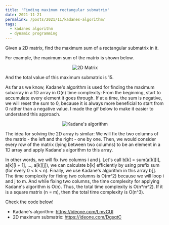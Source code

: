 ```yaml
---
title: 'Finding maximum rectangular submatrix'
date: 2021-11-21
permalink: /posts/2021/11/kadanes-algorithm/
tags:
  - kadanes algorithm
  - dynamic programming
---
```


Given a 2D matrix, find the maximum sum of a rectangular submatrix in it. 

For example, the maximum sum of the matrix is shown below.

<div align="center">
  <img src="https://lh3.googleusercontent.com/-7gH58TTJtPc/X_eapQkl1pI/AAAAAAAACU0/4Xf01_Ojeo0PTn-w9ahwvdv219-UIYsRQCLcBGAsYHQ/image.png" alt="2D Matrix">
<!--   ![2D Matrix](https://lh3.googleusercontent.com/-7gH58TTJtPc/X_eapQkl1pI/AAAAAAAACU0/4Xf01_Ojeo0PTn-w9ahwvdv219-UIYsRQCLcBGAsYHQ/image.png) -->
</div>


And the total value of this maximum submatrix is 15.

As far as we know, Kadane's algorithm is used for finding the maximum subarray in a 1D array in O(n) time complexity: From the beginning, start to accumulate every element it goes through. If at a time, the sum is negative, we will reset the sum to 0, because it is always more beneficial to start from 0 rather than a negative value. I made the gif below to make it easier to understand this approach.


<div align="center">
  <img src="https://1.bp.blogspot.com/-_ePJbuJPXZ8/YHvv4fFWwRI/AAAAAAAACbE/f8AreUAefHkEE1ygKIW13HhTC82DC4gpwCLcBGAsYHQ/s332/kadane.gif" alt="Kadane's algorithm">
<!--   ![Kadanes algorithm](https://1.bp.blogspot.com/-_ePJbuJPXZ8/YHvv4fFWwRI/AAAAAAAACbE/f8AreUAefHkEE1ygKIW13HhTC82DC4gpwCLcBGAsYHQ/s332/kadane.gif) -->
</div>

The idea for solving the 2D array is similar: We will fix the two columns of the matrix - the left and the right - one by one. Then, we would consider every row of the matrix (lying between two columns) to be an element in a 1D array and apply Kadane's algorithm to this array.

In other words, we will fix two columns i and j. Let's call b[k] = sum(a[k][i], a[k][i + 1], ..., a[k][j]), we can calculate b[k] efficiently by using prefix sum (for every 0 < k < n). Finally, we use Kadane's algorithm in this array b[]. The time complexity for fixing two columns is O(m^2) because we will loop i and j to m. And while fixing two columns, the time complexity for applying Kadane's algorithm is O(n). Thus, the total time complexity is O(n*m^2). If it is a square matrix (n = m), then the total time complexity is O(n^3).

Check the code below!
* Kadane's algorithm: https://ideone.com/LmvCUl
* 2D maximum submatrix: https://ideone.com/DgsqtC
